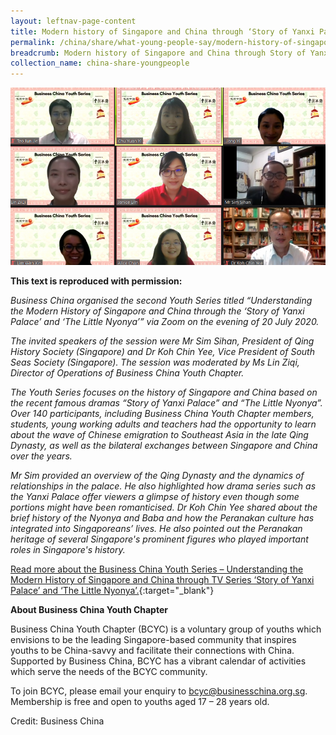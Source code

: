```yaml
---
layout: leftnav-page-content
title: Modern history of Singapore and China through ‘Story of Yanxi Palace’ and ‘The Little Nyonya’ 
permalink: /china/share/what-young-people-say/modern-history-of-singapore-and-china-through-story-of-yanxi-palace-and-the-little-nyonya
breadcrumb: Modern history of Singapore and China through Story of Yanxi Palace and The Little Nyonya
collection_name: china-share-youngpeople
---
```


<img src="\images\china-youngpeople\modern-history-of-singapore-and-china.png" style="width:800px;" />

**This text is reproduced with permission:**

*Business China organised the second Youth Series titled “Understanding the Modern History of Singapore and China through the ‘Story of Yanxi Palace’ and ‘The Little Nyonya’” via Zoom on the evening of 20 July 2020.*

*The invited speakers of the session were Mr Sim Sihan, President of Qing History Society (Singapore) and Dr Koh Chin Yee, Vice President of South Seas Society (Singapore). The session was moderated by Ms Lin Ziqi, Director of Operations of Business China Youth Chapter.*

*The Youth Series focuses on the history of Singapore and China based on the recent famous dramas “Story of Yanxi Palace” and “The Little Nyonya”. Over 140 participants, including Business China Youth Chapter members, students, young working adults and teachers had the opportunity to learn about the wave of Chinese emigration to Southeast Asia in the late Qing Dynasty, as well as the bilateral exchanges between Singapore and China over the years.*

*Mr Sim provided an overview of the Qing Dynasty and the dynamics of relationships in the palace. He also highlighted how drama series such as the Yanxi Palace offer viewers a glimpse of history even though some portions might have been romanticised. Dr Koh Chin Yee shared about the brief history of the Nyonya and Baba and how the Peranakan culture has integrated into Singaporeans’ lives. He also pointed out the Peranakan heritage of several Singapore's prominent figures who played important roles in Singapore's history.*

[Read more about the Business China Youth Series – Understanding the Modern History of Singapore and China through TV Series ‘Story of Yanxi Palace’ and ‘The Little Nyonya’.](https://www.businesschina.org.sg/en/for-youths/business-china-youth-series-understanding-the-modern-history-of-singapore-and-china-through-tv-series-story-of-yanxi-palace-and-the-little-nyonya/){:target="_blank"}

**About Business China Youth Chapter**

Business China Youth Chapter (BCYC) is a voluntary group of youths which envisions to be the leading Singapore-based community that inspires youths to be China-savvy and facilitate their connections with China. Supported by Business China, BCYC has a vibrant calendar of activities which serve the needs of the BCYC community.

To join BCYC, please email your enquiry to [bcyc@businesschina.org.sg](mailto:bcyc@businesschina.org.sg). Membership is free and open to youths aged 17 – 28 years old.

Credit: Business China 